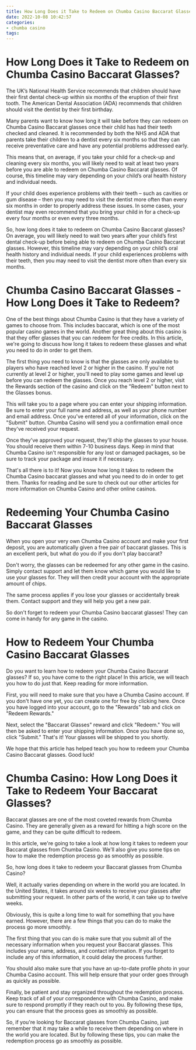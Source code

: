 ```yaml
---
title: How Long Does it Take to Redeem on Chumba Casino Baccarat Glasses
date: 2022-10-08 10:42:57
categories:
- chumba casino
tags:
---
```



#  How Long Does it Take to Redeem on Chumba Casino Baccarat Glasses?

The UK’s National Health Service recommends that children should have their first dental check-up within six months of the eruption of their first tooth. The American Dental Association (ADA) recommends that children should visit the dentist by their first birthday. 

Many parents want to know how long it will take before they can redeem on Chumba Casino Baccarat glasses once their child has had their teeth checked and cleaned. It is recommended by both the NHS and ADA that parents take their children to a dentist every six months so that they can receive preventative care and have any potential problems addressed early.

This means that, on average, if you take your child for a check-up and cleaning every six months, you will likely need to wait at least two years before you are able to redeem on Chumba Casino Baccarat glasses. Of course, this timeline may vary depending on your child’s oral health history and individual needs. 

If your child does experience problems with their teeth – such as cavities or gum disease – then you may need to visit the dentist more often than every six months in order to properly address these issues. In some cases, your dentist may even recommend that you bring your child in for a check-up every four months or even every three months. 

So, how long does it take to redeem on Chumba Casino Baccarat glasses? On average, you will likely need to wait two years after your child’s first dental check-up before being able to redeem on Chumba Casino Baccarat glasses. However, this timeline may vary depending on your child’s oral health history and individual needs. If your child experiences problems with their teeth, then you may need to visit the dentist more often than every six months.

#  Chumba Casino Baccarat Glasses - How Long Does it Take to Redeem?

One of the best things about Chumba Casino is that they have a variety of games to choose from. This includes baccarat, which is one of the most popular casino games in the world. Another great thing about this casino is that they offer glasses that you can redeem for free credits. In this article, we're going to discuss how long it takes to redeem these glasses and what you need to do in order to get them.

The first thing you need to know is that the glasses are only available to players who have reached level 2 or higher in the casino. If you're not currently at level 2 or higher, you'll need to play some games and level up before you can redeem the glasses. Once you reach level 2 or higher, visit the Rewards section of the casino and click on the "Redeem" button next to the Glasses bonus.

This will take you to a page where you can enter your shipping information. Be sure to enter your full name and address, as well as your phone number and email address. Once you've entered all of your information, click on the "Submit" button. Chumba Casino will send you a confirmation email once they've received your request.

Once they've approved your request, they'll ship the glasses to your house. You should receive them within 7-10 business days. Keep in mind that Chumba Casino isn't responsible for any lost or damaged packages, so be sure to track your package and insure it if necessary.

That's all there is to it! Now you know how long it takes to redeem the Chumba Casino baccarat glasses and what you need to do in order to get them. Thanks for reading and be sure to check out our other articles for more information on Chumba Casino and other online casinos.

#  Redeeming Your Chumba Casino Baccarat Glasses

When you open your very own Chumba Casino account and make your first deposit, you are automatically given a free pair of baccarat glasses. This is an excellent perk, but what do you do if you don't play baccarat?

Don't worry, the glasses can be redeemed for any other game in the casino. Simply contact support and let them know which game you would like to use your glasses for. They will then credit your account with the appropriate amount of chips.

The same process applies if you lose your glasses or accidentally break them. Contact support and they will help you get a new pair.

So don't forget to redeem your Chumba Casino baccarat glasses! They can come in handy for any game in the casino.

#  How to Redeem Your Chumba Casino Baccarat Glasses

Do you want to learn how to redeem your Chumba Casino Baccarat glasses? If so, you have come to the right place! In this article, we will teach you how to do just that. Keep reading for more information.

First, you will need to make sure that you have a Chumba Casino account. If you don't have one yet, you can create one for free by clicking here. Once you have logged into your account, go to the "Rewards" tab and click on "Redeem Rewards."

Next, select the "Baccarat Glasses" reward and click "Redeem." You will then be asked to enter your shipping information. Once you have done so, click "Submit." That's it! Your glasses will be shipped to you shortly.

We hope that this article has helped teach you how to redeem your Chumba Casino Baccarat glasses. Good luck!

#  Chumba Casino: How Long Does it Take to Redeem Your Baccarat Glasses?

Baccarat glasses are one of the most coveted rewards from Chumba Casino. They are generally given as a reward for hitting a high score on the game, and they can be quite difficult to redeem.

In this article, we're going to take a look at how long it takes to redeem your Baccarat glasses from Chumba Casino. We'll also give you some tips on how to make the redemption process go as smoothly as possible.

So, how long does it take to redeem your Baccarat glasses from Chumba Casino?

Well, it actually varies depending on where in the world you are located. In the United States, it takes around six weeks to receive your glasses after submitting your request. In other parts of the world, it can take up to twelve weeks.

Obviously, this is quite a long time to wait for something that you have earned. However, there are a few things that you can do to make the process go more smoothly.

The first thing that you can do is make sure that you submit all of the necessary information when you request your Baccarat glasses. This includes your name, address, and contact information. If you forget to include any of this information, it could delay the process further.

You should also make sure that you have an up-to-date profile photo in your Chumba Casino account. This will help ensure that your order goes through as quickly as possible.

Finally, be patient and stay organized throughout the redemption process. Keep track of all of your correspondence with Chumba Casino, and make sure to respond promptly if they reach out to you. By following these tips, you can ensure that the process goes as smoothly as possible.

So, if you're looking for Baccarat glasses from Chumba Casino, just remember that it may take a while to receive them depending on where in the world you are located. But by following these tips, you can make the redemption process go as smoothly as possible.